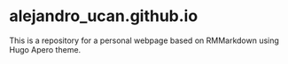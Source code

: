 # alejandro_ucan.github.io

This is a repository for a personal webpage based on RMMarkdown using Hugo Apero theme.
